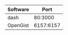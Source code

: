 | Software        | Port     |
|-----------------|----------|
| dash            | 80:3000  |
| OpenGist        | 6157:6157|
